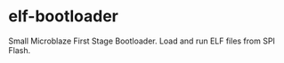 elf-bootloader
==============

Small Microblaze First Stage Bootloader. Load and run ELF files from SPI Flash.
